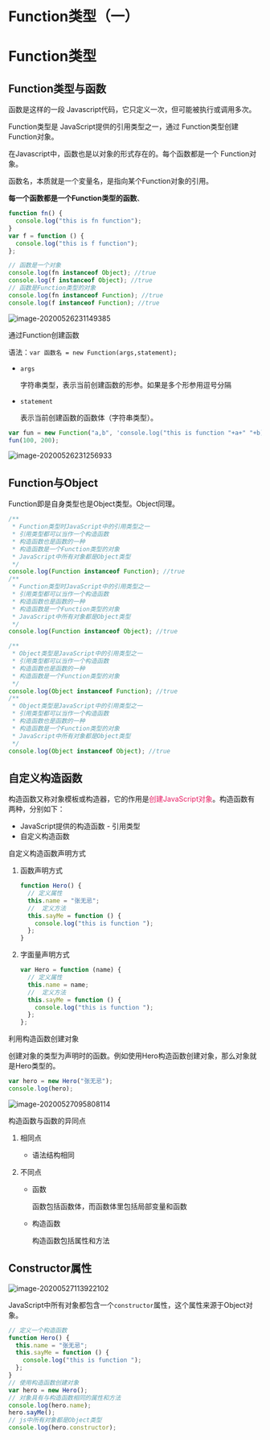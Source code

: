 # Function类型（一）


# Function类型

## Function类型与函数

函数是这样的一段 Javascript代码，它只定义一次，但可能被执行或调用多次。

Function类型是 JavaScript提供的引用类型之一，通过 Function类型创建 Function对象。

在Javascript中，函数也是以对象的形式存在的。每个函数都是一个 Function对象。

函数名，本质就是一个変量名，是指向某个Function对象的引用。

**每一个函数都是一个Function类型的函数**、

```javascript
function fn() {
  console.log("this is fn function");
}
var f = function () {
  console.log("this is f function");
};

// 函数是一个对象
console.log(fn instanceof Object); //true
console.log(f instanceof Object); //true
// 函数是Function类型的对象
console.log(fn instanceof Function); //true
console.log(f instanceof Function); //true
```

![image-20200526231149385](https://cdn.jsdelivr.net/gh/blogimg/HexoStaticFile2@latest/2020/05/26/d72757f809cc4a100c8f6fc83d5e5d83.png)

<div class="note default icon"><p>通过Function创建函数</p></div>

语法：`var 函数名 = new Function(args,statement);`

- `args`

  字符串类型，表示当前创建函数的形参。如果是多个形参用逗号分隔

- `statement`

  表示当前创建函数的函数体（字符串类型）。

```javascript
var fun = new Function("a,b", 'console.log("this is function "+a+" "+b)');
fun(100, 200);
```

![image-20200526231256933](https://cdn.jsdelivr.net/gh/blogimg/HexoStaticFile2@latest/2020/05/26/f3d636b6c9d346e539d4bda55f749939.png)

## Function与Object

Function即是自身类型也是Object类型。Object同理。

```javascript
/**
 * Function类型时JavaScript中的引用类型之一
 * 引用类型都可以当作一个构造函数
 * 构造函数也是函数的一种
 * 构造函数是一个Function类型的对象
 * JavaScript中所有对象都是Object类型
 */
console.log(Function instanceof Function); //true
/**
 * Function类型时JavaScript中的引用类型之一
 * 引用类型都可以当作一个构造函数
 * 构造函数也是函数的一种
 * 构造函数是一个Function类型的对象
 * JavaScript中所有对象都是Object类型
 */
console.log(Function instanceof Object); //true

/**
 * Object类型是JavaScript中的引用类型之一
 * 引用类型都可以当作一个构造函数
 * 构造函数也是函数的一种
 * 构造函数是一个Function类型的对象
 */
console.log(Object instanceof Function); //true
/**
 * Object类型是JavaScript中的引用类型之一
 * 引用类型都可以当作一个构造函数
 * 构造函数也是函数的一种
 * 构造函数是一个Function类型的对象
 * JavaScript中所有对象都是Object类型
 */
console.log(Object instanceof Object); //true

```

## 自定义构造函数

构造函数又称对象模板或构造器，它的作用是<span style='color:rgb(233, 30, 100)'>创建JavaScript对象</span>。构造函数有两种，分别如下：

- JavaScript提供的构造函数 - 引用类型
- 自定义构造函数

<span class="inline-tag blue">自定义构造函数声明方式</span>

1. 函数声明方式

   ```javascript
   function Hero() {
     // 定义属性
     this.name = "张无忌";
     //  定义方法
     this.sayMe = function () {
       console.log("this is function ");
     };
   }
   ```

2. 字面量声明方式

   ```javascript
   var Hero = function (name) {
     // 定义属性
     this.name = name;
     //  定义方法
     this.sayMe = function () {
       console.log("this is function ");
     };
   };
   ```

<span class="inline-tag blue">利用构造函数创建对象</span>

创建对象的类型为声明时的函数。例如使用Hero构造函数创建对象，那么对象就是Hero类型的。

```javascript
var hero = new Hero("张无忌");
console.log(hero);
```

![image-20200527095808114](https://cdn.jsdelivr.net/gh/blogimg/HexoStaticFile2@latest/2020/05/27/8b0433edeef2b18c885d6d1957295154.png)

<span class="inline-tag blue">构造函数与函数的异同点</span>

1. 相同点

   - 语法结构相同

2. 不同点

   - 函数

     函数包括函数体，而函数体里包括局部变量和函数

   - 构造函数

     构造函数包括属性和方法

## Constructor属性

![image-20200527113922102](https://cdn.jsdelivr.net/gh/blogimg/HexoStaticFile2@latest/2020/05/27/c5e9c36140ec3752d20338d7ad6a0aed.png)

JavaScript中所有对象都包含一个`constructor`属性，这个属性来源于Object对象。

```javascript
// 定义一个构造函数
function Hero() {
  this.name = "张无忌";
  this.sayMe = function () {
    console.log("this is function ");
  };
}
// 使用构造函数创建对象
var hero = new Hero();
// 对象具有与构造函数相同的属性和方法
console.log(hero.name);
hero.sayMe();
// js中所有对象都是Object类型
console.log(hero.constructor);
```
